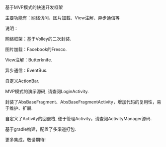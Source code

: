 基于MVP模式的快速开发框架

主要功能有：网络访问、图片加载、View注解、异步通信等

说明：

网络框架：基于Volley的二次封装.

图片加载：Facebook的Fresco.

View注解：Butterknife.

异步通信：EventBus.

自定义ActionBar.

MVP模式的演示源码, 请查阅LoginActivity.

封装了AbsBaseFragment、AbsBaseFragmentActivity，增加代码的复用性，易于维护、扩展.

自定义了Activity的回退栈, 便于管理Activity，请查阅ActivityManager源码.

基于gradle构建，配置了多渠道打包.

更多集成，敬请期待!
